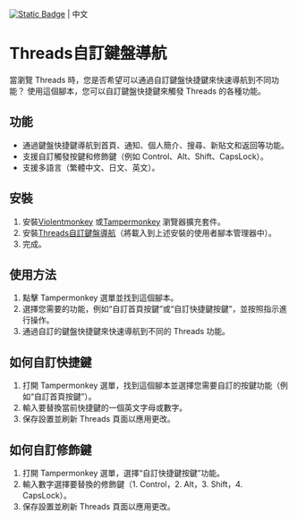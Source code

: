 [![Static Badge](https://img.shields.io/badge/lang-en-red)](https://github.com/Max46656/EverythingInGreasyFork/blob/main/%E7%9C%81%E5%8A%9B/ThreadsCustomKeyboardNavigation/README.md) | 中文

# Threads自訂鍵盤導航

當瀏覽 Threads 時，您是否希望可以通過自訂鍵盤快捷鍵來快速導航到不同功能？
使用這個腳本，您可以自訂鍵盤快捷鍵來觸發 Threads 的各種功能。

## 功能

* 通過鍵盤快捷鍵導航到首頁、通知、個人簡介、搜尋、新貼文和返回等功能。
* 支援自訂觸發按鍵和修飾鍵（例如 Control、Alt、Shift、CapsLock）。
* 支援多語言（繁體中文、日文、英文）。

## 安裝

1. 安裝[Violentmonkey](https://violentmonkey.github.io) 或[Tampermonkey](https://www.tampermonkey.net/) 瀏覽器擴充套件。
2. 安裝[Threads自訂鍵盤導航](https://update.greasyfork.org/scripts/496645/Threads%20Custom%20Keyboard%20Navigation.user.js)（將載入到上述安裝的使用者腳本管理器中）。
3. 完成。

## 使用方法

1. 點擊 Tampermonkey 選單並找到這個腳本。
2. 選擇您需要的功能，例如“自訂首頁按鍵”或“自訂快捷鍵按鍵”，並按照指示進行操作。
3. 通過自訂的鍵盤快捷鍵來快速導航到不同的 Threads 功能。

## 如何自訂快捷鍵

1. 打開 Tampermonkey 選單，找到這個腳本並選擇您需要自訂的按鍵功能（例如“自訂首頁按鍵”）。
2. 輸入要替換當前快捷鍵的一個英文字母或數字。
3. 保存設置並刷新 Threads 頁面以應用更改。

## 如何自訂修飾鍵

1. 打開 Tampermonkey 選單，選擇“自訂快捷鍵按鍵”功能。
2. 輸入數字選擇要替換的修飾鍵（1. Control，2. Alt，3. Shift，4. CapsLock）。
3. 保存設置並刷新 Threads 頁面以應用更改。
